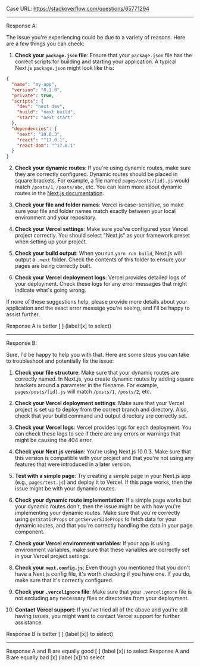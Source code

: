 Case URL: https://stackoverflow.com/questions/65771294

------
Response A:

The issue you're experiencing could be due to a variety of reasons. Here are a few things you can check:

1. **Check your `package.json` file**: Ensure that your `package.json` file has the correct scripts for building and starting your application. A typical Next.js `package.json` might look like this:

```json
{
  "name": "my-app",
  "version": "0.1.0",
  "private": true,
  "scripts": {
    "dev": "next dev",
    "build": "next build",
    "start": "next start"
  },
  "dependencies": {
    "next": "10.0.3",
    "react": "^17.0.1",
    "react-dom": "^17.0.1"
  }
}
```

2. **Check your dynamic routes**: If you're using dynamic routes, make sure they are correctly configured. Dynamic routes should be placed in square brackets. For example, a file named `pages/posts/[id].js` would match `/posts/1`, `/posts/abc`, etc. You can learn more about dynamic routes in the [Next.js documentation](https://nextjs.org/docs/routing/dynamic-routes).

3. **Check your file and folder names**: Vercel is case-sensitive, so make sure your file and folder names match exactly between your local environment and your repository.

4. **Check your Vercel settings**: Make sure you've configured your Vercel project correctly. You should select "Next.js" as your framework preset when setting up your project.

5. **Check your build output**: When you run `yarn run build`, Next.js will output a `.next` folder. Check the contents of this folder to ensure your pages are being correctly built.

6. **Check your Vercel deployment logs**: Vercel provides detailed logs of your deployment. Check these logs for any error messages that might indicate what's going wrong.

If none of these suggestions help, please provide more details about your application and the exact error message you're seeing, and I'll be happy to assist further.

Response A is better [ ] (label [x] to select)

-------
Response B:



 Sure, I'd be happy to help you with that. Here are some steps you can take to troubleshoot and potentially fix the issue:

1. **Check your file structure**: Make sure that your dynamic routes are correctly named. In Next.js, you create dynamic routes by adding square brackets around a parameter in the filename. For example, `pages/posts/[id].js` will match `/posts/1`, `/posts/2`, etc.

2. **Check your Vercel deployment settings**: Make sure that your Vercel project is set up to deploy from the correct branch and directory. Also, check that your build command and output directory are correctly set.

3. **Check your Vercel logs**: Vercel provides logs for each deployment. You can check these logs to see if there are any errors or warnings that might be causing the 404 error.

4. **Check your Next.js version**: You're using Next.js 10.0.3. Make sure that this version is compatible with your project and that you're not using any features that were introduced in a later version.

5. **Test with a simple page**: Try creating a simple page in your Next.js app (e.g., `pages/test.js`) and deploy it to Vercel. If this page works, then the issue might be with your dynamic routes.

6. **Check your dynamic route implementation**: If a simple page works but your dynamic routes don't, then the issue might be with how you're implementing your dynamic routes. Make sure that you're correctly using `getStaticProps` or `getServerSideProps` to fetch data for your dynamic routes, and that you're correctly handling the data in your page component.

7. **Check your Vercel environment variables**: If your app is using environment variables, make sure that these variables are correctly set in your Vercel project settings.

8. **Check your `next.config.js`**: Even though you mentioned that you don't have a Next.js config file, it's worth checking if you have one. If you do, make sure that it's correctly configured.

9. **Check your `.vercelignore` file**: Make sure that your `.vercelignore` file is not excluding any necessary files or directories from your deployment.

10. **Contact Vercel support**: If you've tried all of the above and you're still having issues, you might want to contact Vercel support for further assistance.

Response B is better [ ] (label [x]) to select)

-------

Response A and B are equally good [ ] (label [x]) to select
Response A and B are equally bad [x] (label [x]) to select
